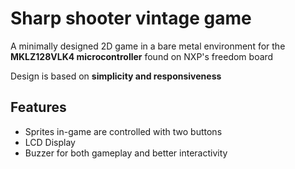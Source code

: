 # Sharp shooter vintage game
A minimally designed 2D game in a bare metal environment for the **MKLZ128VLK4 microcontroller** found on NXP's freedom board

Design is based on **simplicity and responsiveness**

## Features
+ Sprites in-game are controlled with two buttons
+ LCD Display
+ Buzzer for both gameplay and better interactivity



